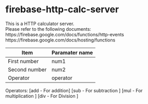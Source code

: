 # firebase-http-calc-server
<p>
This is a HTTP calculator server.<br/>
Please refer to the following documents:<br/>
https://firebase.google.com/docs/functions/http-events<br/>
https://firebase.google.com/docs/hosting/functions
</p>

Item|Paramater name
---|---
First number|num1
Second number|num2
Operator|operator

Operators:
[add - For addition] 
[sub - For subtraction ]
[mul - For multiplication ]
[div - For Division ] 


